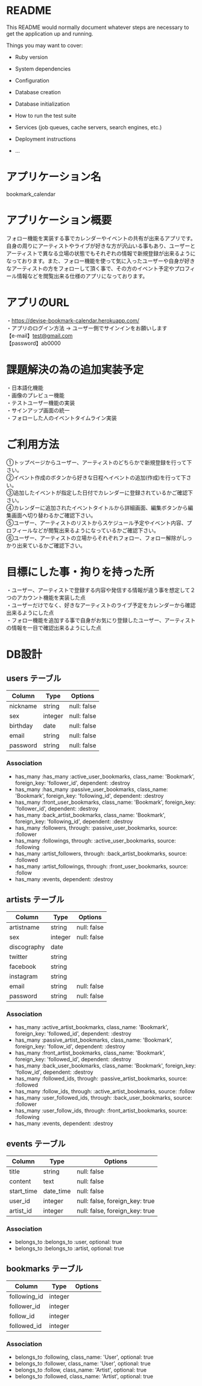 # README

This README would normally document whatever steps are necessary to get the
application up and running.

Things you may want to cover:

* Ruby version

* System dependencies

* Configuration

* Database creation

* Database initialization

* How to run the test suite

* Services (job queues, cache servers, search engines, etc.)

* Deployment instructions

* ...

# アプリケーション名

bookmark_calendar

# アプリケーション概要

フォロー機能を実装する事でカレンダーやイベントの共有が出来るアプリです。自身の周りにアーティストやライブが好きな方が沢山いる事もあり、ユーザーとアーティストで異なる立場の状態でもそれぞれの情報で新規登録が出来るようになっております。また、フォロー機能を使って気に入ったユーザーや自身が好きなアーティストの方をフォローして頂く事で、その方のイベント予定やプロフィール情報などを閲覧出来る仕様のアプリになっております。

# アプリのURL

・https://devise-bookmark-calendar.herokuapp.com/  
・アプリのログイン方法 → ユーザー側でサインインをお願いします  
【e-mail】test@gmail.com  
【password】ab0000  

# 課題解決の為の追加実装予定

  ・日本語化機能  
  ・画像のプレビュー機能  
  ・テストユーザー機能の実装  
  ・サインアップ画面の統一  
  ・フォローした人のイベントタイムライン実装

# ご利用方法

  ①トップページからユーザー、アーティストのどちらかで新規登録を行って下さい。  
  ②イベント作成のボタンから好きな日程へイベントの追加(作成)を行って下さい。  
  ③追加したイベントが指定した日付でカレンダーに登録されているかご確認下さい。  
  ④カレンダーに追加されたイベントタイトルから詳細画面、編集ボタンから編集画面へ切り替わるかご確認下さい。  
  ⑤ユーザー、アーティストのリストからスケジュール予定やイベント内容、プロフィールなどが閲覧出来るようになっているかご確認下さい。  
  ⑥ユーザー、アーティストの立場からそれぞれフォロー、フォロー解除がしっかり出来ているかご確認下さい。

# 目標にした事・拘りを持った所

  ・ユーザー、アーティストで登録する内容や発信する情報が違う事を想定して２つのアカウント機能を実装した点  
  ・ユーザーだけでなく、好きなアーティストのライブ予定をカレンダーから確認出来るようにした点  
  ・フォロー機能を追加する事で自身がお気にり登録したユーザー、アーティストの情報を一目で確認出来るようにした点

# DB設計

## users テーブル

| Column   | Type    | Options     |
| -------- | ------- | ----------- |
| nickname | string  | null: false |
| sex      | integer | null: false |
| birthday | date    | null: false |
| email    | string  | null: false |
| password | string  | null: false |

### Association

- has_many :has_many :active_user_bookmarks, class_name: 'Bookmark', foreign_key: 'follower_id', dependent: :destroy
- has_many :has_many :passive_user_bookmarks, class_name: 'Bookmark', foreign_key: 'following_id', dependent: :destroy
- has_many :front_user_bookmarks, class_name: 'Bookmark', foreign_key: 'follower_id', dependent: :destroy
- has_many :back_artist_bookmarks, class_name: 'Bookmark', foreign_key: 'following_id', dependent: :destroy
- has_many :followers, through: :passive_user_bookmarks, source: :follower
- has_many :followings, through: :active_user_bookmarks, source: :following
- has_many :artist_followers, through: :back_artist_bookmarks, source: :followed
- has_many :artist_followings, through: :front_user_bookmarks, source: :follow
- has_many :events, dependent: :destroy

## artists テーブル

| Column      | Type    | Options     |
| ----------- | ------- | ----------- |
| artistname  | string  | null: false |
| sex         | integer | null: false |
| discography | date    |             |
| twitter     | string  |             |
| facebook    | string  |             |
| instagram   | string  |             |
| email       | string  | null: false |
| password    | string  | null: false |

### Association

- has_many :active_artist_bookmarks, class_name: 'Bookmark', foreign_key: 'followed_id', dependent: :destroy
- has_many :passive_artist_bookmarks, class_name: 'Bookmark', foreign_key: 'follow_id', dependent: :destroy
- has_many :front_artist_bookmarks, class_name: 'Bookmark', foreign_key: 'followed_id', dependent: :destroy
- has_many :back_user_bookmarks, class_name: 'Bookmark', foreign_key: 'follow_id', dependent: :destroy
- has_many :followed_ids, through: :passive_artist_bookmarks, source: :followed
- has_many :follow_ids, through: :active_artist_bookmarks, source: :follow
- has_many :user_followed_ids, through: :back_user_bookmarks, source: :follower
- has_many :user_follow_ids, through: :front_artist_bookmarks, source: :following
- has_many :events, dependent: :destroy

## events テーブル

| Column      | Type      | Options                        |
| ----------- | --------- | ------------------------------ |
| title       | string    | null: false                    |
| content     | text      | null: false                    |
| start_time  | date_time | null: false                    |
| user_id     | integer   | null: false, foreign_key: true |
| artist_id   | integer   | null: false, foreign_key: true |

### Association

- belongs_to :belongs_to :user, optional: true
- belongs_to :belongs_to :artist, optional: true

## bookmarks テーブル

| Column       | Type    | Options    |
| ------------ | ------- | ---------- |
| following_id | integer |            |
| follower_id  | integer |            |
| follow_id    | integer |            |
| followed_id  | integer |            |

### Association

- belongs_to :following, class_name: 'User', optional: true
- belongs_to :follower, class_name: 'User', optional: true
- belongs_to :follow, class_name: 'Artist', optional: true
- belongs_to :followed, class_name: 'Artist', optional: true